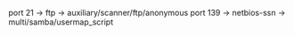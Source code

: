port 21 -> ftp -> auxiliary/scanner/ftp/anonymous 
port 139 -> netbios-ssn -> multi/samba/usermap_script
